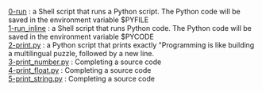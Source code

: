 [0-run](./0-run) : a Shell script that runs a Python script. The Python code will be saved in the environment variable $PYFILE <br/>
[1-run_inline](./1-run_inline) : a Shell script that runs Python code. The Python code will be saved in the environment variable $PYCODE <br/>
[2-print.py](./2-print.py) : a Python script that prints exactly "Programming is like building a multilingual puzzle, followed by a new line. <br/>
[3-print_number.py](./3-print_number.py) : Completing a source code <br/>
[4-print_float.py](./4-print_float.py) : Completing a source code <br/>
[5-print_string.py](./5-print_string.py) : Completing a source code <br/>